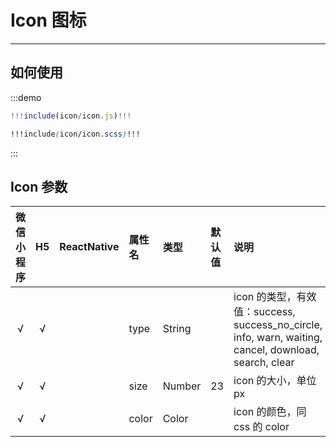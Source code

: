 # Icon 图标

----

## 如何使用

:::demo
```jsx
!!!include(icon/icon.js)!!!
```
```scss
!!!include(icon/icon.scss)!!!
```
:::

## Icon 参数

| 微信小程序 | H5 | ReactNative| 属性名 | 类型 | 默认值 | 说明 |
| :-: | :-: | :-: | :- | :- | :- | :- |
| √ | √ | | type | String |    | icon 的类型，有效值：success, success_no_circle, info, warn, waiting, cancel, download, search, clear |
| √ | √ | | size | Number | 23 | icon 的大小，单位 px |
| √ | √ | | color | Color  |    | icon 的颜色，同 css 的 color |
